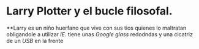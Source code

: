 # Larry Plotter y el bucle filosofal.

**Larry es un niño huerfano que vive con sus tios quienes lo maltratan obligandole a utilizar *IE*.
 tiene unas *Google glass* redodndas y una cicatriz de un *USB* en la frente
